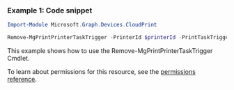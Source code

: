 ### Example 1: Code snippet

```powershellImport-Module Microsoft.Graph.Devices.CloudPrint

Remove-MgPrintPrinterTaskTrigger -PrinterId $printerId -PrintTaskTriggerId $printTaskTriggerId
```
This example shows how to use the Remove-MgPrintPrinterTaskTrigger Cmdlet.
To learn about permissions for this resource, see the [permissions reference](/graph/permissions-reference).

